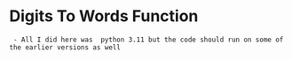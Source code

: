 # Digits To Words Function

     - All I did here was  python 3.11 but the code should run on some of the earlier versions as well
